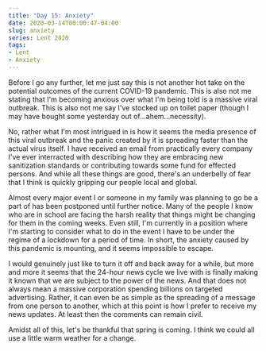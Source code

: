 ```yaml
---
title: "Day 15: Anxiety"
date: 2020-03-14T00:00:47-04:00
slug: anxiety
series: Lent 2020
tags:
- Lent
- Anxiety
---
```

Before I go any further, let me just say this is not another hot take on the potential outcomes of the current COVID-19 pandemic. This is also not me stating that I'm becoming anxious over what I'm being told is a massive viral outbreak. This is also not me say I've stocked up on toilet paper (though I may have bought some yesterday out of...ahem...necessity).

No, rather what I'm most intrigued in is how it seems the media presence of this viral outbreak and the panic created by it is spreading faster than the actual virus itself. I have received an email from practically every company I've ever interracted with describing how they are embracing new sanitization standards or contributing towards some fund for effected persons. And while all these things are good, there's an underbelly of fear that I think is quickly gripping our people local and global. 

Almost every major event I or someone in my family was planning to go be a part of has been postponed until further notice. Many of the people I know who are in school are facing the harsh reality that things might be changing for them in the coming weeks. Even still, I'm currently in a position where I'm starting to consider what to do in the event I have to be under the regime of a lockdown for a period of time. In short, the anxiety caused by this pandemic is mounting, and it seems impossible to escape.

I would genuinely just like to turn it off and back away for a while, but more and more it seems that the 24-hour news cycle we live with is finally making it known that we are subject to the power of the news. And that does not always mean a massive corporation spending billions on targeted advertising. Rather, it can even be as simple as the spreading of a message from one person to another, which at this point is how I prefer to receive my news updates. At least then the comments can remain civil.

Amidst all of this, let's be thankful that spring is coming. I think we could all use a little warm weather for a change.
